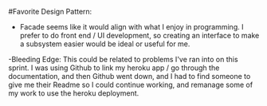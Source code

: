 #Favorite Design Pattern:

- Facade seems like it would align with what I enjoy in programming. I prefer to do front end / UI development, so creating an interface to make a subsystem easier would be ideal or useful for me.

-Bleeding Edge: This could be related to problems I've ran into on this sprint. I was using Github to link my heroku app / go through the documentation, and then Github went down, and I had to find someone to give me their Readme so I could continue working, and remanage some of my work to use the heroku deployment.
